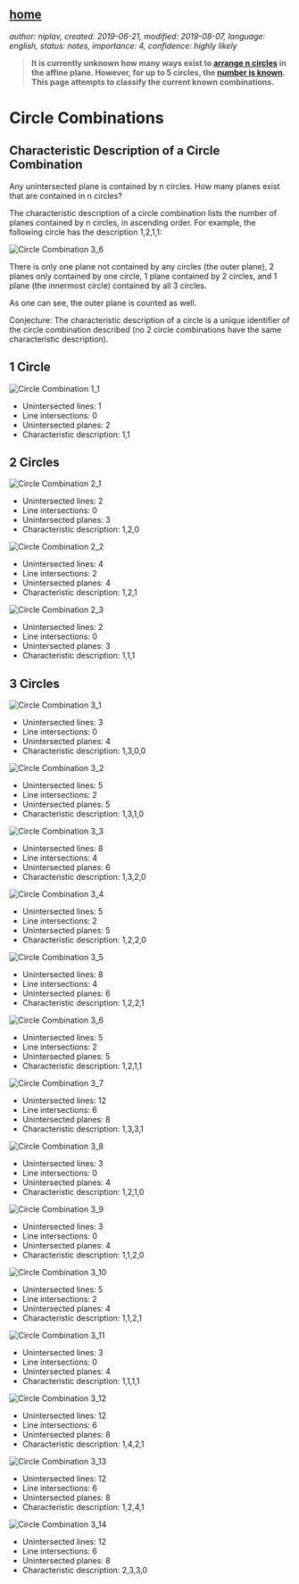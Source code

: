[home](./index.md)
-------------------

*author: niplav, created: 2019-06-21, modified: 2019-08-07, language: english, status: notes, importance: 4, confidence: highly likely*

> __It is currently unknown how many ways exist to [arrange
> n circles](https://www.youtube.com/watch?v=bRIL9kMJJSc) in
> the affine plane. However, for up to 5 circles, the [number is
> known](https://oeis.org/A250001). This page attempts to classify the
> current known combinations.__

Circle Combinations
===================

Characteristic Description of a Circle Combination
--------------------------------------------------

Any unintersected plane is contained by n circles. How many planes exist
that are contained in n circles?

The characteristic description of a circle combination lists
the number of planes contained by n circles, in ascending order.
For example, the following circle has the description 1,2,1,1:

![Circle Combination 3_6](img/circle_combinations/3_6.png)

There is only one plane not contained by any circles (the outer plane),
2 planes only contained by one circle, 1 plane contained by 2 circles,
and 1 plane (the innermost circle) contained by all 3 circles.

As one can see, the outer plane is counted as well.

Conjecture: The characteristic description of a circle is a unique
identifier of the circle combination described (no 2 circle combinations
have the same characteristic description).

1 Circle
--------

![Circle Combination 1_1](img/circle_combinations/1_1.png)

* Unintersected lines: 1
* Line intersections: 0
* Unintersected planes: 2
* Characteristic description: 1,1

2 Circles
----------

![Circle Combination 2_1](img/circle_combinations/2_1.png)

* Unintersected lines: 2
* Line intersections: 0
* Unintersected planes: 3
* Characteristic description: 1,2,0

![Circle Combination 2_2](img/circle_combinations/2_2.png)

* Unintersected lines: 4
* Line intersections: 2
* Unintersected planes: 4
* Characteristic description: 1,2,1

![Circle Combination 2_3](img/circle_combinations/2_3.png)

* Unintersected lines: 2
* Line intersections: 0
* Unintersected planes: 3
* Characteristic description: 1,1,1

3 Circles
---------

![Circle Combination 3_1](img/circle_combinations/3_1.png)

* Unintersected lines: 3
* Line intersections: 0
* Unintersected planes: 4
* Characteristic description: 1,3,0,0

![Circle Combination 3_2](img/circle_combinations/3_2.png)

* Unintersected lines: 5
* Line intersections: 2
* Unintersected planes: 5
* Characteristic description: 1,3,1,0

![Circle Combination 3_3](img/circle_combinations/3_3.png)

* Unintersected lines: 8
* Line intersections: 4
* Unintersected planes: 6
* Characteristic description: 1,3,2,0

![Circle Combination 3_4](img/circle_combinations/3_4.png)

* Unintersected lines: 5
* Line intersections: 2
* Unintersected planes: 5
* Characteristic description: 1,2,2,0

![Circle Combination 3_5](img/circle_combinations/3_5.png)

* Unintersected lines: 8
* Line intersections: 4
* Unintersected planes: 6
* Characteristic description: 1,2,2,1

![Circle Combination 3_6](img/circle_combinations/3_6.png)

* Unintersected lines: 5
* Line intersections: 2
* Unintersected planes: 5
* Characteristic description: 1,2,1,1

![Circle Combination 3_7](img/circle_combinations/3_7.png)

* Unintersected lines: 12
* Line intersections: 6
* Unintersected planes: 8
* Characteristic description: 1,3,3,1

![Circle Combination 3_8](img/circle_combinations/3_8.png)

* Unintersected lines: 3
* Line intersections: 0
* Unintersected planes: 4
* Characteristic description: 1,2,1,0

![Circle Combination 3_9](img/circle_combinations/3_9.png)

* Unintersected lines: 3
* Line intersections: 0
* Unintersected planes: 4
* Characteristic description: 1,1,2,0

![Circle Combination 3_10](img/circle_combinations/3_10.png)

* Unintersected lines: 5
* Line intersections: 2
* Unintersected planes: 4
* Characteristic description: 1,1,2,1

![Circle Combination 3_11](img/circle_combinations/3_11.png)

* Unintersected lines: 3
* Line intersections: 0
* Unintersected planes: 4
* Characteristic description: 1,1,1,1

![Circle Combination 3_12](img/circle_combinations/3_12.png)

* Unintersected lines: 12
* Line intersections: 6
* Unintersected planes: 8
* Characteristic description: 1,4,2,1

![Circle Combination 3_13](img/circle_combinations/3_13.png)

* Unintersected lines: 12
* Line intersections: 6
* Unintersected planes: 8
* Characteristic description: 1,2,4,1

![Circle Combination 3_14](img/circle_combinations/3_14.png)

<!--TODO: Remove line in lower left corner-->

* Unintersected lines: 12
* Line intersections: 6
* Unintersected planes: 8
* Characteristic description: 2,3,3,0
